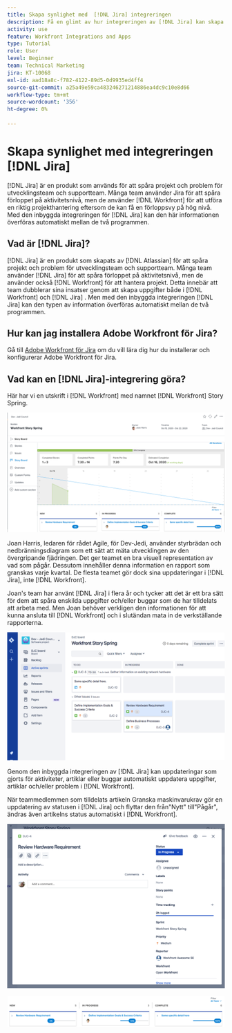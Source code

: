 ```yaml
---
title: Skapa synlighet med  [!DNL Jira] integreringen
description: Få en glimt av hur integreringen av [!DNL Jira] kan skapa synlighet i vad ditt team gör.
activity: use
feature: Workfront Integrations and Apps
type: Tutorial
role: User
level: Beginner
team: Technical Marketing
jira: KT-10068
exl-id: aad18a8c-f782-4122-89d5-0d9935ed4ff4
source-git-commit: a25a49e59ca483246271214886ea4dc9c10e8d66
workflow-type: tm+mt
source-wordcount: '356'
ht-degree: 0%

---
```


# Skapa synlighet med integreringen [!DNL Jira]

[!DNL Jira] är en produkt som används för att spåra projekt och problem för utvecklingsteam och supportteam. Många team använder Jira för att spåra förloppet på aktivitetsnivå, men de använder [!DNL Workfront] för att utföra en riktig projekthantering eftersom de kan få en förloppsvy på hög nivå. Med den inbyggda integreringen för [!DNL Jira] kan den här informationen överföras automatiskt mellan de två programmen.

## Vad är [!DNL Jira]?

[!DNL Jira] är en produkt som skapats av [!DNL Atlassian] för att spåra projekt och problem för utvecklingsteam och supportteam. Många team använder [!DNL Jira] för att spåra förloppet på aktivitetsnivå, men de använder också [!DNL Workfront] för att hantera projekt. Detta innebär att team dubblerar sina insatser genom att skapa uppgifter både i [!DNL Workfront] och [!DNL Jira] . Men med den inbyggda integreringen [!DNL Jira] kan den typen av information överföras automatiskt mellan de två programmen.

## Hur kan jag installera Adobe Workfront för Jira?

Gå till [Adobe Workfront för Jira](https://experienceleague.adobe.com/docs/workfront/using/adobe-workfront-integrations/workfront-for-jira/workfront-for-jira.html?lang=en) om du vill lära dig hur du installerar och konfigurerar Adobe Workfront för Jira.

## Vad kan en [!DNL Jira]-integrering göra?

Här har vi en utskrift i [!DNL Workfront] med namnet [!DNL Workfront] Story Spring.

![Bärbar storyboard-diagram](assets/Jira01.png)

Joan Harris, ledaren för rådet Agile, för Dev-Jedi, använder styrbrädan och nedbränningsdiagram som ett sätt att mäta utvecklingen av den övergripande fjädringen. Det ger teamet en bra visuell representation av vad som pågår. Dessutom innehåller denna information en rapport som granskas varje kvartal. De flesta teamet gör dock sina uppdateringar i [!DNL Jira], inte [!DNL Workfront].

Joan&#39;s team har använt [!DNL Jira] i flera år och tycker att det är ett bra sätt för dem att spåra enskilda uppgifter och/eller buggar som de har tilldelats att arbeta med. Men Joan behöver verkligen den informationen för att kunna ansluta till [!DNL Workfront] och i slutändan mata in de verkställande rapporterna.

![Jira Storyboard](assets/Jira02.png)

Genom den inbyggda integreringen av [!DNL Jira] kan uppdateringar som gjorts för aktiviteter, artiklar eller buggar automatiskt uppdatera uppgifter, artiklar och/eller problem i [!DNL Workfront].

När teammedlemmen som tilldelats artikeln Granska maskinvarukrav gör en uppdatering av statusen i [!DNL Jira] och flyttar den från&quot;Nytt&quot; till&quot;Pågår&quot;, ändras även artikelns status automatiskt i [!DNL Workfront].

![Jiras statussida](assets/Jira03.png)

![Statuskolumner](assets/Jira04.png)
